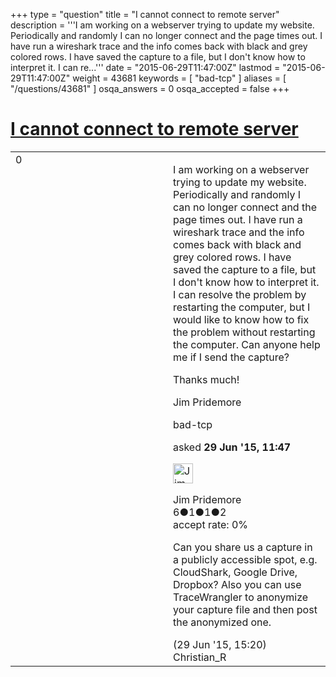 +++
type = "question"
title = "I cannot connect to remote server"
description = '''I am working on a webserver trying to update my website. Periodically and randomly I can no longer connect and the page times out. I have run a wireshark trace and the info comes back with black and grey colored rows. I have saved the capture to a file, but I don&#x27;t know how to interpret it. I can re...'''
date = "2015-06-29T11:47:00Z"
lastmod = "2015-06-29T11:47:00Z"
weight = 43681
keywords = [ "bad-tcp" ]
aliases = [ "/questions/43681" ]
osqa_answers = 0
osqa_accepted = false
+++

<div class="headNormal">

# [I cannot connect to remote server](/questions/43681/i-cannot-connect-to-remote-server)

</div>

<div id="main-body">

<div id="askform">

<table id="question-table" style="width:100%;"><colgroup><col style="width: 50%" /><col style="width: 50%" /></colgroup><tbody><tr class="odd"><td style="width: 30px; vertical-align: top"><div class="vote-buttons"><div id="post-43681-score" class="post-score" title="current number of votes">0</div><div id="favorite-count" class="favorite-count"></div></div></td><td><div id="item-right"><div class="question-body"><p>I am working on a webserver trying to update my website. Periodically and randomly I can no longer connect and the page times out. I have run a wireshark trace and the info comes back with black and grey colored rows. I have saved the capture to a file, but I don't know how to interpret it. I can resolve the problem by restarting the computer, but I would like to know how to fix the problem without restarting the computer. Can anyone help me if I send the capture?</p><p>Thanks much!</p><p>Jim Pridemore</p></div><div id="question-tags" class="tags-container tags">bad-tcp</div><div id="question-controls" class="post-controls"></div><div class="post-update-info-container"><div class="post-update-info post-update-info-user"><p>asked <strong>29 Jun '15, 11:47</strong></p><img src="https://secure.gravatar.com/avatar/06b265c3a05c3d0e2d4b06475b1aac61?s=32&amp;d=identicon&amp;r=g" class="gravatar" width="32" height="32" alt="Jim%20Pridemore&#39;s gravatar image" /><p>Jim Pridemore<br />
<span class="score" title="6 reputation points">6</span><span title="1 badges"><span class="badge1">●</span><span class="badgecount">1</span></span><span title="1 badges"><span class="silver">●</span><span class="badgecount">1</span></span><span title="2 badges"><span class="bronze">●</span><span class="badgecount">2</span></span><br />
<span class="accept_rate" title="Rate of the user&#39;s accepted answers">accept rate:</span> <span title="Jim Pridemore has no accepted answers">0%</span></p></div></div><div id="comments-container-43681" class="comments-container"><span id="43688"></span><div id="comment-43688" class="comment"><div id="post-43688-score" class="comment-score"></div><div class="comment-text"><p>Can you share us a capture in a publicly accessible spot, e.g. CloudShark, Google Drive, Dropbox? Also you can use TraceWrangler to anonymize your capture file and then post the anonymized one.</p></div><div id="comment-43688-info" class="comment-info"><span class="comment-age">(29 Jun '15, 15:20)</span> Christian_R</div></div></div><div id="comment-tools-43681" class="comment-tools"></div><div class="clear"></div><div id="comment-43681-form-container" class="comment-form-container"></div><div class="clear"></div></div></td></tr></tbody></table>

</div>

</div>

